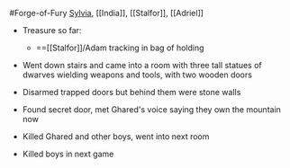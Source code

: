 #Forge-of-Fury 
[Sylvia](PCs/Past/Sylvia.md), [[India]], [[Stalfor]], [[Adriel]]

- Treasure so far:
	- ==[[Stalfor]]/Adam tracking in bag of holding

- Went down stairs and came into a room with three tall statues of dwarves wielding weapons and tools, with two wooden doors
- Disarmed trapped doors but behind them were stone walls
- Found secret door, met Ghared's voice saying they own the mountain now
- Killed Ghared and other boys, went into next room
- Killed boys in next game